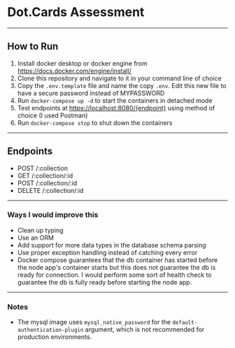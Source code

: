 
# Dot.Cards Assessment

***

## How to Run

1. Install docker desktop or docker engine from  https://docs.docker.com/engine/install/
2. Clone this repository and navigate to it in your command line of choice
3. Copy the ```.env.template``` file and name the copy ```.env```. Edit this new file to have a secure password instead of MYPASSWORD
4. Run ```docker-compose up -d``` to start the containers in detached mode
5. Test endpoints at [https://localhost:8080/{endpoint}](https://localhost:8080/) using method of choice (I used Postman)
6. Run ```docker-compose stop``` to shut down the containers

***

## Endpoints

- POST /:collection
- GET /:collection/:id
- POST /:collection/:id
- DELETE /:collection/:id

***

### Ways I would improve this

- Clean up typing
- Use an ORM
- Add support for more data types in the database schema parsing
- Use proper exception handling instead of catching every error
- Docker compose guarantees that the db container has started before the node app's container starts
but this does not guarantee the db is ready for connection. I would perform some sort of health check 
to guarantee the db is fully ready before starting the node app.

***

### Notes

- The mysql image uses ```mysql_native_password``` for the ```default-authentication-plugin``` argument,
which is not recommended for production environments.